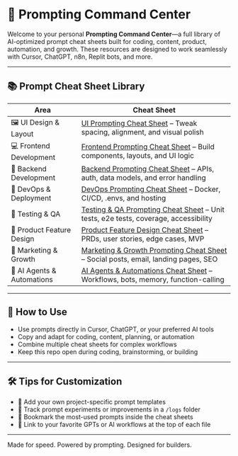 
# 🧠 Prompting Command Center

Welcome to your personal **Prompting Command Center**—a full library of AI-optimized prompt cheat sheets built for coding, content, product, automation, and growth. These resources are designed to work seamlessly with Cursor, ChatGPT, n8n, Replit bots, and more.

---

## 📚 Prompt Cheat Sheet Library

| Area | Cheat Sheet |
|------|-------------|
| 🖼️ UI Design & Layout | [UI Prompting Cheat Sheet](UI_Prompting_Cheat_Sheet.md) – Tweak spacing, alignment, and visual polish |
| 💻 Frontend Development | [Frontend Prompting Cheat Sheet](Frontend_Prompting_Cheat_Sheet.md) – Build components, layouts, and UI logic |
| 🧱 Backend Development | [Backend Prompting Cheat Sheet](Backend_Prompting_Cheat_Sheet.md) – APIs, auth, data models, and error handling |
| 🚀 DevOps & Deployment | [DevOps Prompting Cheat Sheet](DevOps_Prompting_Cheat_Sheet.md) – Docker, CI/CD, .envs, and hosting |
| 🧪 Testing & QA | [Testing & QA Prompting Cheat Sheet](Testing_QA_Prompting_Cheat_Sheet.md) – Unit tests, e2e tests, coverage, accessibility |
| 🧭 Product Feature Design | [Product Feature Design Cheat Sheet](Product_Feature_Design_Prompting_Cheat_Sheet.md) – PRDs, user stories, edge cases, MVP |
| 📣 Marketing & Growth | [Marketing & Growth Prompting Cheat Sheet](Marketing_Growth_Prompting_Cheat_Sheet.md) – Social posts, email, landing pages, SEO |
| 🤖 AI Agents & Automations | [AI Agents & Automations Cheat Sheet](AI_Agents_Automations_Prompting_Cheat_Sheet.md) – Workflows, bots, memory, function-calling |

---

## 🚀 How to Use

- Use prompts directly in Cursor, ChatGPT, or your preferred AI tools
- Copy and adapt for coding, content, planning, or automation
- Combine multiple cheat sheets for complex workflows
- Keep this repo open during coding, brainstorming, or building

---

## 🛠️ Tips for Customization

- 🧩 Add your own project-specific prompt templates
- 🔁 Track prompt experiments or improvements in a `/logs` folder
- 📌 Bookmark the most-used prompts inside the cheat sheets
- 🧠 Link to your favorite GPTs or AI workflows at the top of each file

---

Made for speed. Powered by prompting. Designed for builders.
